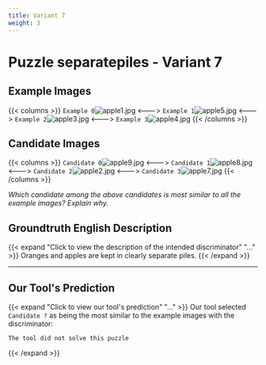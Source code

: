 ```yaml
---
title: Variant 7
weight: 3
---
```


# Puzzle separatepiles - Variant 7

## Example Images
{{< columns >}}
`Example 0`![apple1.jpg](/natscene_data/images/apple1.jpg)
<--->
`Example 1`![apple5.jpg](/natscene_data/images/apple5.jpg)
<--->
`Example 2`![apple3.jpg](/natscene_data/images/apple3.jpg)
<--->
`Example 3`![apple4.jpg](/natscene_data/images/apple4.jpg)
{{< /columns >}}

## Candidate Images
{{< columns >}}
`Candidate 0`![apple9.jpg](/natscene_data/images/apple9.jpg)
<--->
`Candidate 1`![apple8.jpg](/natscene_data/images/apple8.jpg)
<--->
`Candidate 2`![apple2.jpg](/natscene_data/images/apple2.jpg)
<--->
`Candidate 3`![apple7.jpg](/natscene_data/images/apple7.jpg)
{{< /columns >}}

*Which candidate among the above candidates is most similar to all the example images? Explain why.*

## Groundtruth English Description

{{< expand "Click to view the description of the intended discriminator" "..." >}}
Oranges and apples are kept in clearly separate piles.
{{< /expand >}}

---



## Our Tool's Prediction

{{< expand "Click to view our tool's prediction" "..." >}}
Our tool selected `Candidate ?` as being the most similar to the example images with the discriminator:
```plaintext
The tool did not solve this puzzle
```
{{< /expand >}}
